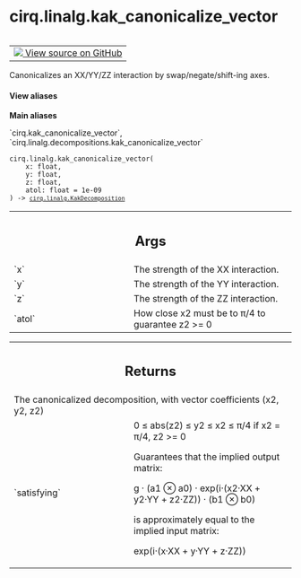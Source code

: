 <div itemscope itemtype="http://developers.google.com/ReferenceObject">
<meta itemprop="name" content="cirq.linalg.kak_canonicalize_vector" />
<meta itemprop="path" content="Stable" />
</div>

# cirq.linalg.kak_canonicalize_vector

<!-- Insert buttons and diff -->

<table class="tfo-notebook-buttons tfo-api" align="left">

<td>
  <a target="_blank" href="https://github.com/quantumlib/cirq/tree/master/cirq/linalg/decompositions.py">
    <img src="https://www.tensorflow.org/images/GitHub-Mark-32px.png" />
    View source on GitHub
  </a>
</td>
</table>



Canonicalizes an XX/YY/ZZ interaction by swap/negate/shift-ing axes.

<section class="expandable">
  <h4 class="showalways">View aliases</h4>
  <p>
<b>Main aliases</b>
<p>`cirq.kak_canonicalize_vector`, `cirq.linalg.decompositions.kak_canonicalize_vector`</p>
</p>
</section>

<pre class="devsite-click-to-copy prettyprint lang-py tfo-signature-link">
<code>cirq.linalg.kak_canonicalize_vector(
    x: float,
    y: float,
    z: float,
    atol: float = 1e-09
) -> <a href="../../cirq/linalg/KakDecomposition.md"><code>cirq.linalg.KakDecomposition</code></a>
</code></pre>



<!-- Placeholder for "Used in" -->


<!-- Tabular view -->
 <table class="responsive fixed orange">
<colgroup><col width="214px"><col></colgroup>
<tr><th colspan="2"><h2 class="add-link">Args</h2></th></tr>

<tr>
<td>
`x`
</td>
<td>
The strength of the XX interaction.
</td>
</tr><tr>
<td>
`y`
</td>
<td>
The strength of the YY interaction.
</td>
</tr><tr>
<td>
`z`
</td>
<td>
The strength of the ZZ interaction.
</td>
</tr><tr>
<td>
`atol`
</td>
<td>
How close x2 must be to π/4 to guarantee z2 >= 0
</td>
</tr>
</table>



<!-- Tabular view -->
 <table class="responsive fixed orange">
<colgroup><col width="214px"><col></colgroup>
<tr><th colspan="2"><h2 class="add-link">Returns</h2></th></tr>
<tr class="alt">
<td colspan="2">
The canonicalized decomposition, with vector coefficients (x2, y2, z2)
</td>
</tr>
<tr>
<td>
`satisfying`
</td>
<td>
0 ≤ abs(z2) ≤ y2 ≤ x2 ≤ π/4
if x2 = π/4, z2 >= 0

Guarantees that the implied output matrix:

g · (a1 ⊗ a0) · exp(i·(x2·XX + y2·YY + z2·ZZ)) · (b1 ⊗ b0)

is approximately equal to the implied input matrix:

exp(i·(x·XX + y·YY + z·ZZ))
</td>
</tr>
</table>

